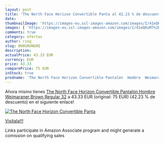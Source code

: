 ```yaml
---
layout: post
title: 'The North Face Horizon Convertible Panta al 42.23 % de descuento'
date: 
thumbnailImage: 'https://images-eu.ssl-images-amazon.com/images/I/41eQ6uM7%2BWL._SL200_.jpg'
images: [ 'https://images-eu.ssl-images-amazon.com/images/I/41eQ6uM7%2BWL._SL200_.jpg' ]
comments: true
category: ofertas
author: ring
slug: B00U0UNG0Q
description:
actualPrice: 43.33 EUR
currency: EUR
price: 43.33
comparePrice: 75 EUR
inStock: true
prodname: 'The North Face Horizon Convertible Pantalón  Hombre  Weimaraner Brown  Regular 32'
---
```


Ahora mismo tienes [The North Face Horizon Convertible Pantalón  Hombre  Weimaraner Brown  Regular 32](https://www.amazon.es/dp/B00U0UNG0Q/?tag=tolees-21) a 43.33 EUR (original: 75 EUR) (42.23 %  de descuento) en el siguiente enlace!

[![The North Face Horizon Convertible Panta](https://images-eu.ssl-images-amazon.com/images/I/41eQ6uM7%2BWL._SL200_.jpg)](https://www.amazon.es/dp/B00U0UNG0Q/?tag=tolees-21)

[Visítala!!!](https://www.amazon.es/dp/B00U0UNG0Q/?tag=tolees-21)

Links participate in Amazon Associate program and might generate a comission on qualifying sales
